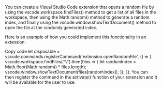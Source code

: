 You can create a Visual Studio Code extension that opens a random file by using the vscode.workspace.findFiles() method to get a list of all files in the workspace, then using the Math.random() method to generate a random index, and finally using the vscode.window.showTextDocument() method to open the file at the randomly generated index.

Here is an example of how you could implement this functionality in an extension:

Copy code
let disposable = vscode.commands.registerCommand('extension.openRandomFile', () => {
vscode.workspace.findFiles('\*_/_').then(files => {
let randomIndex = Math.floor(Math.random() \* files.length);
vscode.window.showTextDocument(files[randomIndex]);
});
});
You can then register the command in the activate() function of your extension and it will be available for the user to use.

